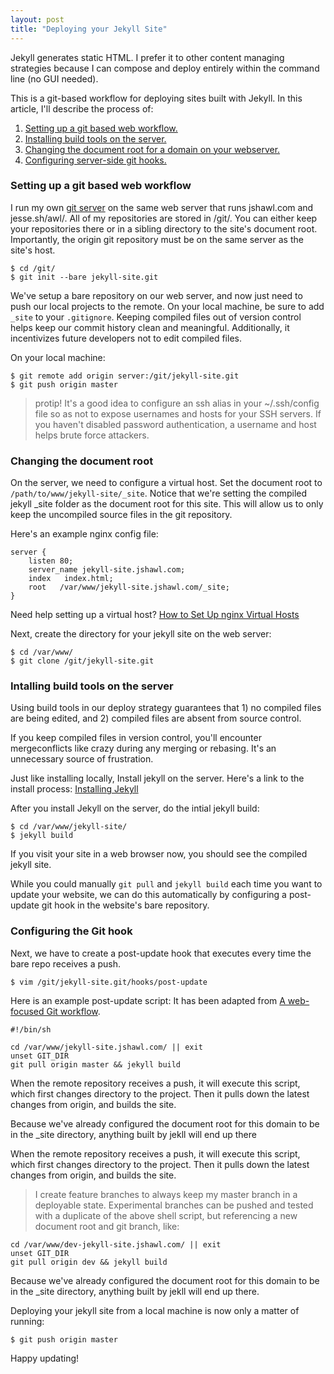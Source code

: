 ```yaml
---
layout: post
title: "Deploying your Jekyll Site"
---
```


Jekyll generates static HTML. I prefer it to other content managing strategies because I can compose and deploy entirely within the command line (no GUI needed).

This is a git-based workflow for deploying sites built with Jekyll. In this article, I'll
describe the process of:

1. [Setting up a git based web workflow.](/awl/deploys-with-git-and-jekyll/#setting-up-a-git-based-web-workflow)
2. [Installing build tools on the server.](/awl/deploys-with-git-and-jekyll/#installing-build-tools-on-the-server)
3. [Changing the document root for a domain on your webserver.](/awl/deploys-with-git-and-jekyll/#changing-the-document-root)
4. [Configuring server-side git hooks.](/awl/deploys-with-git-and-jekyll/#configuring-server-side-git-hooks)

<!-- more -->

<h3 id='setting-up-a-git-based-web-workflow'>Setting up a git based web workflow</h3>

I run my own [git server](http://git.jshawl.com/) on the same web server that runs jshawl.com and jesse.sh/awl/. All of my repositories are stored in /git/. You can either keep your repositories there or in a sibling directory to the site's document root.
Importantly, the origin git repository must be on the same server as the site's host.

    $ cd /git/
    $ git init --bare jekyll-site.git

 We've setup a bare repository on our web server, and now just need to push our local projects to the remote. On your local machine, be sure to add `_site` to your `.gitignore`. Keeping compiled files out of version control helps keep our commit history clean and meaningful. Additionally, it incentivizes future developers not to edit compiled files. 

On your local machine:

    $ git remote add origin server:/git/jekyll-site.git
    $ git push origin master 

> protip! It's a good idea to configure an ssh alias in your ~/.ssh/config file so as not to expose usernames and hosts for
your SSH servers. If you haven't disabled password authentication, a username and host helps brute force attackers. 

<h3 id='changing-the-document-root'>Changing the document root</h3>

On the server, we need to configure a virtual host. Set the document root to `/path/to/www/jekyll-site/_site`. Notice that we're setting the compiled jekyll _site folder as the document root for this site. This will allow us to only keep the uncompiled source files in the git repository.

Here's an example nginx config file:

    server {
        listen 80;
        server_name jekyll-site.jshawl.com;
        index   index.html;
        root   /var/www/jekyll-site.jshawl.com/_site;
    }

Need help setting up a virtual host? [How to Set Up nginx Virtual Hosts](https://www.digitalocean.com/community/articles/how-to-set-up-nginx-virtual-hosts-server-blocks-on-ubuntu-12-04-lts--3)

Next, create the directory for your jekyll site on the web server:

    $ cd /var/www/
    $ git clone /git/jekyll-site.git

<h3 id='installing-build-tools-on-the-server'>Intalling build tools on the server</h3>

Using build tools in our deploy strategy guarantees that 1) no compiled files are being edited, and 2) compiled files are absent from source control.

If you keep compiled files in version control, you'll encounter mergeconflicts like crazy during any merging or rebasing. It's an unnecessary source of frustration.

Just like installing locally, Install jekyll on the server. Here's a link to the install process: [Installing Jekyll](http://jekyllrb.com/docs/installation/)

After you install Jekyll on the server, do the intial jekyll build:

    $ cd /var/www/jekyll-site/
    $ jekyll build

If you visit your site in a web browser now, you should see the compiled jekyll site.

While you could manually `git pull` and `jekyll build` each time you want to update your website, we can do this automatically by configuring a post-update git hook in the website's bare repository.

 <h3 id='configuring-server-side-git-hooks'>Configuring the Git hook</h3>

Next, we have to create a post-update hook that executes every time the bare repo receives a push.

	$ vim /git/jekyll-site.git/hooks/post-update

Here is an example post-update script:
It has been adapted from [A web-focused Git workflow](http://joemaller.com/990/).

	#!/bin/sh

	cd /var/www/jekyll-site.jshawl.com/ || exit
	unset GIT_DIR
	git pull origin master && jekyll build 

When the remote repository receives a push, it will execute this script, which first changes directory to the project. Then it pulls down the latest changes from origin, and builds the site. 

Because we've already configured the document root for this domain to be in the _site directory, anything built by jekll will end up there

When the remote repository receives a push, it will execute this script, which first changes directory to the project. Then it pulls down the latest changes from origin, and builds the site. 

>I create feature branches to always keep my master branch in a deployable state. Experimental branches can be pushed and tested with a duplicate of the above shell script, but referencing a new document root and git branch, like:

	cd /var/www/dev-jekyll-site.jshawl.com/ || exit
	unset GIT_DIR
	git pull origin dev && jekyll build

Because we've already configured the document root for this domain to be in the _site directory, anything built by jekll will end up there.

Deploying your jekyll site from a local machine is now only a matter of running:

    $ git push origin master

Happy updating!
